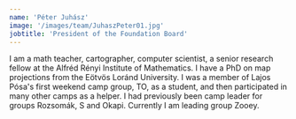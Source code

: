 ```yaml
---
name: 'Péter Juhász'
image: '/images/team/JuhaszPeter01.jpg'
jobtitle: 'President of the Foundation Board'
---
```


I am a math teacher, cartographer, computer scientist, a senior research fellow at the Alfréd Rényi Institute of Mathematics. I have a PhD on map projections from the Eötvös Loránd University. I was a member of Lajos Pósa's first weekend camp group, TO, as a student, and then participated in many other camps as a helper. I had previously been camp leader for groups Rozsomák, S and Okapi. Currently I am leading group Zooey.

